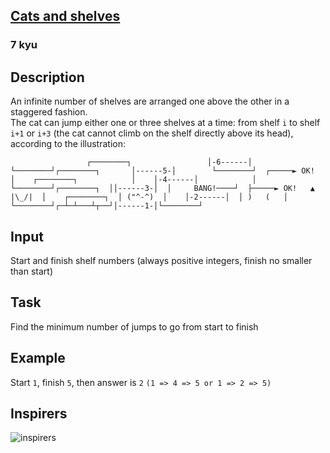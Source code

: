 <h2><a href=https://www.codewars.com/kata/62c93765cef6f10030dfa92b/train/python target="_blank">Cats and shelves</a></h2><h3>7 kyu</h3><h2 id="description">Description</h2><p>An infinite number of shelves are arranged one above the other in a staggered fashion.<br>The cat can jump either one or three shelves at a time: from shelf <code>i</code> to shelf <code>i+1</code> or <code>i+3</code> (the cat cannot climb on the shelf directly above its head), according to the illustration:</p><pre><code>                 ┌────────┐                 │-6------│                 └────────┘┌────────┐       │------5-│        └────────┘  ┌─────► OK!            │    ┌────────┐            │    │-4------│            │    └────────┘┌────────┐  ││------3-│  │     BANG!────┘  ├─────► OK!   ▲  |\_/|  │    ┌────────┐  │ ("^-^)  │    │-2------│  │ )   (   │    └────────┘┌─┴─┴───┴┬──┘│------1-│└────────┘</code></pre><h2 id="input">Input</h2><p>Start and finish shelf numbers (always positive integers, finish no smaller than start)</p><h2 id="task">Task</h2><p>Find the minimum number of jumps to go from start to finish</p><h2 id="example">Example</h2><p>Start <code>1</code>, finish <code>5</code>, then answer is <code>2</code> <code>(1 =&gt; 4 =&gt; 5 or 1 =&gt; 2 =&gt; 5)</code></p><h2 id="inspirers">Inspirers</h2><p><img alt="inspirers" src="https://i.ibb.co/BymvZtL/Inspirers.jpg"></p>
